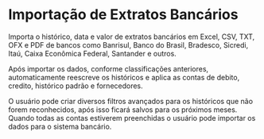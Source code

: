 # Importação de Extratos Bancários

Importa o histórico, data e valor de extratos bancários em Excel, CSV, TXT, OFX e PDF
de bancos como Banrisul, Banco do Brasil, Bradesco, Sicredi, Itaú, Caixa Econômica
Federal, Santander e outros.

Após importar os dados, conforme classificações
anteriores, automaticamente reescreve os históricos e aplica as contas de debito,
credito, histórico padrão e fornecedores.

O usuário pode criar diversos filtros
avançados para os históricos que não forem reconhecidos, após isso ficará salvos para
os próximos meses.
Quando todas as contas estiverem preenchidas o usuário pode
importar os dados para o sistema bancário.
